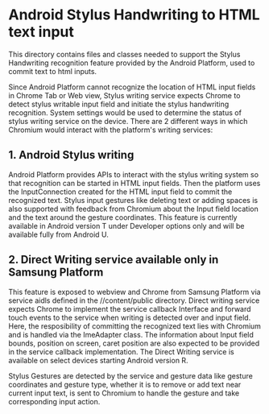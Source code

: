 # Android Stylus Handwriting to HTML text input

This directory contains files and classes needed to support the Stylus Handwriting recognition
feature provided by the Android Platform, used to commit text to html inputs.

Since Android Platform cannot recognize the location of HTML input fields in Chrome Tab or Web view,
Stylus writing service expects Chrome to detect stylus writable input field and initiate the stylus
handwriting recognition. System settings would be used to determine the status of stylus writing
service on the device. There are 2 different ways in which Chromium would interact with the
platform's writing services:

## 1. Android Stylus writing
Android Platform provides APIs to interact with the stylus writing system so that recognition can be
started in HTML input fields. Then the platform uses the InputConnection created for the HTML input
field to commit the recognized text. Stylus input gestures like deleting text or adding spaces is
also supported with feedback from Chromium about the Input field location and the text around the
gesture coordinates. This feature is currently available in Android version T under Developer
options only and will be available fully from Android U.

## 2. Direct Writing service available only in Samsung Platform
This feature is exposed to webview and Chrome from Samsung Platform via service aidls defined in the
//content/public directory. Direct writing service expects Chrome to implement the service callback
Interface and forward touch events to the service when writing is detected over and input field.
Here, the resposibility of committing the recognized text lies with Chromium and is handled via the
ImeAdapter class. The information about Input field bounds, position on screen, caret position are
also expected to be provided in the service callback implementation. The Direct Writing service is
available on select devices starting Android version R.

Stylus Gestures are detected by the service and gesture data like gesture coordinates and gesture
type, whether it is to remove or add text near current input text, is sent to Chromium to handle the
gesture and take corresponding input action.